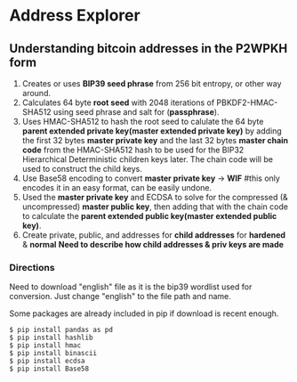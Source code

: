 # Address Explorer
## Understanding bitcoin addresses in the P2WPKH form
1. Creates or uses **BIP39 seed phrase** from 256 bit entropy, or other way around.
2. Calculates 64 byte **root seed** with 2048 iterations of PBKDF2-HMAC-SHA512 using seed phrase and salt for (**passphrase**).
3. Uses HMAC-SHA512 to hash the root seed to calulate the 64 byte **parent extended private key(master extended private key)** by adding the first 32 bytes **master private key** and the last 32 bytes **master chain code** from the HMAC-SHA512 hash to be used for the BIP32 Hierarchical Deterministic children keys later.  The chain code will be used to construct the child keys.
4. Use Base58 encoding to convert **master private key** -> **WIF** #this only encodes it in an easy format, can be easily undone.
5. Used the **master private key** and ECDSA to solve for the compressed (& uncompressed) **master public key**, then adding that with the chain code to calculate the **parent extended public key(master extended public key)**.
6. Create private, public, and addresses for **child addresses** for **hardened** & **normal**
**Need to describe how child addresses & priv keys are made**

### Directions
Need to download "english" file as it is the bip39 wordlist used for conversion.  Just change "english" to the file path and name.

Some packages are already included in pip if download is recent enough.

    $ pip install pandas as pd
    $ pip install hashlib
    $ pip install hmac
    $ pip install binascii
    $ pip install ecdsa
    $ pip install Base58
